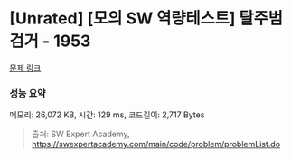 # [Unrated] [모의 SW 역량테스트] 탈주범 검거 - 1953 

[문제 링크](https://swexpertacademy.com/main/code/problem/problemDetail.do?contestProbId=AV5PpLlKAQ4DFAUq) 

### 성능 요약

메모리: 26,072 KB, 시간: 129 ms, 코드길이: 2,717 Bytes



> 출처: SW Expert Academy, https://swexpertacademy.com/main/code/problem/problemList.do